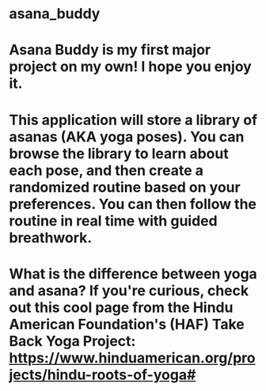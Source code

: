 # asana_buddy

# Asana Buddy is my first major project on my own! I hope you enjoy it.

# This application will store a library of asanas (AKA yoga poses). You can browse the library to learn about each pose, and then create a randomized routine based on your preferences. You can then follow the routine in real time with guided breathwork. 

# What is the difference between yoga and asana? If you're curious, check out this cool page from the Hindu American Foundation's (HAF) Take Back Yoga Project: https://www.hinduamerican.org/projects/hindu-roots-of-yoga#

